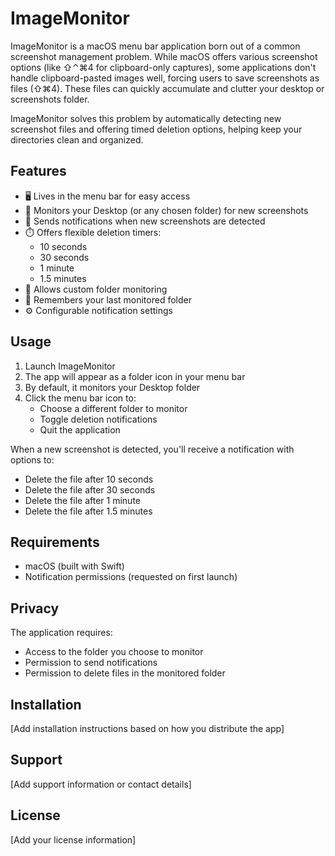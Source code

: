 # ImageMonitor

ImageMonitor is a macOS menu bar application born out of a common screenshot management problem. While macOS offers various screenshot options (like ⇧⌃⌘4 for clipboard-only captures), some applications don't handle clipboard-pasted images well, forcing users to save screenshots as files (⇧⌘4). These files can quickly accumulate and clutter your desktop or screenshots folder.

ImageMonitor solves this problem by automatically detecting new screenshot files and offering timed deletion options, helping keep your directories clean and organized.

## Features

- 🖥️ Lives in the menu bar for easy access
- 📁 Monitors your Desktop (or any chosen folder) for new screenshots
- 🔔 Sends notifications when new screenshots are detected
- ⏱️ Offers flexible deletion timers:
    - 10 seconds
    - 30 seconds
    - 1 minute
    - 1.5 minutes
- 🎯 Allows custom folder monitoring
- 💾 Remembers your last monitored folder
- ⚙️ Configurable notification settings

## Usage

1. Launch ImageMonitor
2. The app will appear as a folder icon in your menu bar
3. By default, it monitors your Desktop folder
4. Click the menu bar icon to:
    - Choose a different folder to monitor
    - Toggle deletion notifications
    - Quit the application

When a new screenshot is detected, you'll receive a notification with options to:
- Delete the file after 10 seconds
- Delete the file after 30 seconds
- Delete the file after 1 minute
- Delete the file after 1.5 minutes

## Requirements

- macOS (built with Swift)
- Notification permissions (requested on first launch)

## Privacy

The application requires:
- Access to the folder you choose to monitor
- Permission to send notifications
- Permission to delete files in the monitored folder

## Installation

[Add installation instructions based on how you distribute the app]

## Support

[Add support information or contact details]

## License

[Add your license information]